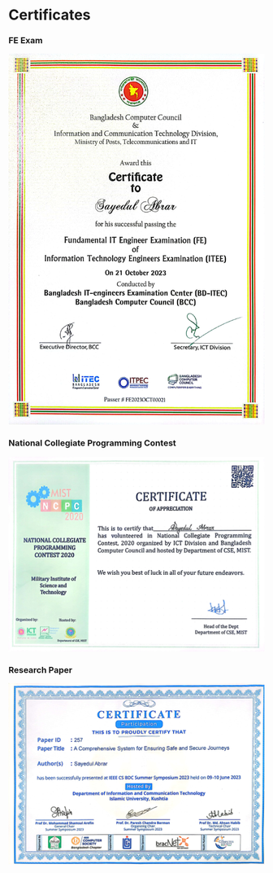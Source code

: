 # Certificates
### FE Exam
![FE](FE.jpg)

### National Collegiate Programming Contest
![NCPC](NCPC.jpg)

### Research Paper
![Paper](paper.jpg)
